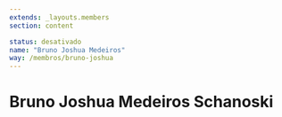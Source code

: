 ```yaml
---
extends: _layouts.members
section: content

status: desativado
name: "Bruno Joshua Medeiros"
way: /membros/bruno-joshua
---
```


# Bruno Joshua Medeiros Schanoski

![]()